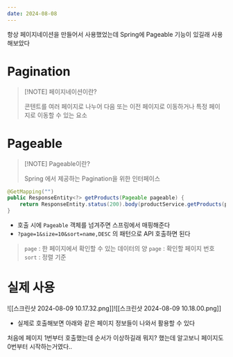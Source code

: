 ```yaml
---
date: 2024-08-08
---
```


항상 페이지네이션을 만들어서 사용했었는데 Spring에 Pageable 기능이 있길래 사용해보았다

# Pagination

> [!NOTE] 페이지네이션이란?
>
> 콘텐트를 여러 페이지로 나누어 다음 또는 이전 페이지로 이동하거나 특정 페이지로 이동할 수 있는 요소

# Pageable

> [!NOTE] Pageable이란?
>
> Spring 에서 제공하는 Pagination을 위한 인터페이스

```java
@GetMapping("")
public ResponseEntity<?> getProducts(Pageable pageable) {
    return ResponseEntity.status(200).body(productService.getProducts(pageable));
}
```

- 호출 시에 `Pageable` 객체를 넘겨주면 스프링에서 매핑해준다
- `?page=1&size=10&sort=name,DESC` 의 패턴으로 API 호출하면 된다

> `page` : 한 페이지에서 확인할 수 있는 데이터의 양
> `page` : 확인할 페이지 번호
> `sort` : 정렬 기준

# 실제 사용

![[스크린샷 2024-08-09 10.17.32.png]]![[스크린샷 2024-08-09 10.18.00.png]]

- 실제로 호출해보면 아래와 같은 페이지 정보들이 나와서 활용할 수 있다

처음에 페이지 1번부터 호출했는데 순서가 이상하길래 뭐지? 했는데 알고보니 페이지도 0번부터 시작하는거였다..
